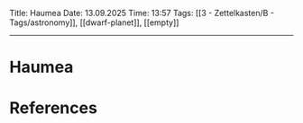 Title: Haumea
Date: 13.09.2025
Time: 13:57
Tags: [[3 - Zettelkasten/B - Tags/astronomy]], [[dwarf-planet]], [[empty]]

---
# Haumea



# References